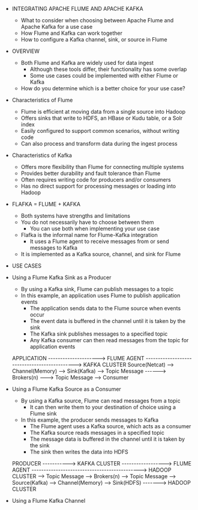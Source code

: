 * INTEGRATING APACHE FLUME AND APACHE KAFKA
	- What to consider when choosing between Apache Flume and Apache Kafka for a use case
	- How Flume and Kafka can work together
	- How to configure a Kafka channel, sink, or source in Flume

* OVERVIEW
	- Both Flume and Kafka are widely used for data ingest
		- Although these tools differ, their functionality has some overlap
		- Some use cases could be implemented with either Flume or Kafka
	- How do you determine which is a better choice for your use case?

* Characteristics of Flume
	- Flume is efficient at moving data from  a single source into Hadoop
	- Offers sinks that write to HDFS, an HBase or Kudu table, or a Solr index
	- Easily configured to support common scenarios, without writing code
	- Can also process and transform data during the ingest process

* Characteristics of Kafka
	- Offers more flexibility than Flume for connecting multiple systems
	- Provides better durability and fault tolerance than Flume
	- Often requires writing code for producers and/or consumers
	- Has no direct support for processing messages or loading into Hadoop

* FLAFKA = FLUME + KAFKA
	- Both systems have strengths and limitations
	- You do not necessarily have to choose between them
		- You can use both when implementing your use case
	- Flafka is the informal name for Flume-Kafka integration
		- It uses a Flume agent to receive messages from or send messages to Kafka
	- It is implemented as a Kafka source, channel, and sink for Flume

* USE CASES

* Using a Flume Kafka Sink as a Producer
	- By using a Kafka sink, Flume can publish messages to a topic
	- In this example, an application uses Flume to publish application events
		- The application sends data to the Flume source when events occur
		- The event data is buffered in the channel until it is taken by the sink
		- The Kafka sink publishes messages to a specified topic
		- Any Kafka consumer can then read messages from the topic for application events

	APPLICATION ---------------------> FLUME AGENT ---------------------------------------------> KAFKA CLUSTER
			 Source(Netcat) --> Channel(Memory) --> Sink(Kafka) --> Topic Message ------> Brokers(n)  ---> Topic Message --> Consumer

* Using a Flume Kafka Source as a Consumer
	- By using a Kafka source, Flume can read messages from a topic
		- It can then write them to your destination of choice using a Flume sink
	- In this example, the producer sends messages to Kafka
		- The Flume agent uses a Kafka source, which acts as a consumer
		- The Kafka source reads messages in a specified topic
		- The message data is buffered in the channel until it is taken by the sink
		- The sink then writes the data into HDFS

	PRODUCER -----------> KAFKA CLUSTER ------------------> FLUME AGENT ---------------------------------------------> HADOOP CLUSTER
	  --> Topic Message --> Brokers(n) --> Topic Message --> Source(Kafka) --> Channel(Memory) --> Sink(HDFS) -------> HADOOP CLUSTER

* Using a Flume Kafka Channel


